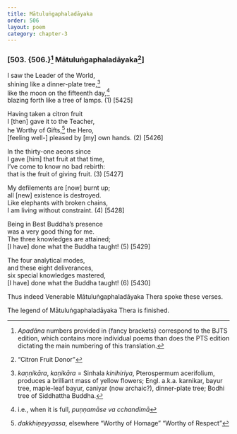 ```yaml
---
title: Mātuluṅgaphaladāyaka
order: 506
layout: poem
category: chapter-3
---
```


### \[503. {506.}[^1] Mātuluṅgaphaladāyaka[^2]\]

I saw the Leader of the World,  
shining like a dinner-plate tree,[^3]  
like the moon on the fifteenth day,[^4]  
blazing forth like a tree of lamps. (1) \[5425\]

Having taken a citron fruit  
I \[then\] gave it to the Teacher,  
he Worthy of Gifts,[^5] the Hero,  
\[feeling well-\] pleased by \[my\] own hands. (2) \[5426\]

In the thirty-one aeons since  
I gave \[him\] that fruit at that time,  
I’ve come to know no bad rebirth:  
that is the fruit of giving fruit. (3) \[5427\]

My defilements are \[now\] burnt up;  
all \[new\] existence is destroyed.  
Like elephants with broken chains,  
I am living without constraint. (4) \[5428\]

Being in Best Buddha’s presence  
was a very good thing for me.  
The three knowledges are attained;  
\[I have\] done what the Buddha taught! (5) \[5429\]

The four analytical modes,  
and these eight deliverances,  
six special knowledges mastered,  
\[I have\] done what the Buddha taught! (6) \[5430\]

Thus indeed Venerable Mātuluṅgaphaladāyaka Thera spoke these verses.

The legend of Mātuluṅgaphaladāyaka Thera is finished.

[^1]: *Apadāna* numbers provided in {fancy brackets} correspond to the BJTS edition, which contains more individual poems than does the PTS edition dictating the main numbering of this translation.

[^2]: “Citron Fruit Donor”

[^3]: *kaṇṇikāra*, *kaṇikāra* = Sinhala *kinihiriya*, Pterospermum acerifolium, produces a brilliant mass of yellow flowers; Engl. a.k.a. karnikar, bayur tree, maple-leaf bayur, caniyar (now archaic?), dinner-plate tree; Bodhi tree of Siddhattha Buddha.

[^4]: i.e., when it is full, *puṇṇamāse va <span class="diacritics" data-state="on">c</span><span class="no-diacritics" data-state="off">ch</span>andimā*

[^5]: *dakkhiṇeyyassa*, elsewhere “Worthy of Homage” “Worthy of Respect”
